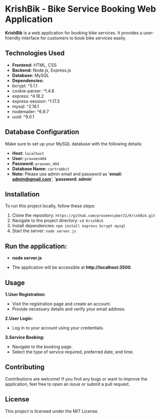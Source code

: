 # KrishBik - Bike Service Booking Web Application

  **KrishBik** is a web application for booking bike services. It provides a user-friendly interface for customers to book bike services easily.

## Technologies Used

- **Frontend:** HTML, CSS
- **Backend:** Node.js, Express.js
- **Database:** MySQL
- **Dependencies:** 
- bcrypt: ^5.1.1
- cookie-parser: ^1.4.6
- express: ^4.18.2
- express-session: ^1.17.3
- mysql: ^2.18.1
- nodemailer: ^6.9.7
- uuid: ^9.0.1

## Database Configuration

Make sure to set up your MySQL database with the following details:

- **Host:** `localhost`
- **User:** `praveen404`
- **Password:** `praveen_404`
- **Database Name:** `cartrabbit`
- **Note:** Please use admin email and password as '**email: admin@gmail.com**', '**password: admin**'

## Installation

To run this project locally, follow these steps:

1. Clone the repository: `https://github.com/praveencyber21/KrishBik.git`
2. Navigate to the project directory: `cd KrishBik`
3. Install dependencies: `npm install express bcrypt mysql `
4. Start the server: `node server.js`

##  Run the application:

 - **node server.js**
* The application will be accessible at **http://localhost:3500**.

## Usage
**1.User Registration:**

* Visit the registration page and create an account.
* Provide necessary details and verify your email address.
  
**2.User Login:**

* Log in to your account using your credentials.
  
**3.Service Booking:**
  
* Navigate to the booking page.
* Select the type of service required, preferred date, and time.
  
## Contributing
  Contributions are welcome! If you find any bugs or want to improve the application, feel free to open an issue or submit a pull request.

## License
This project is licensed under the MIT License.
